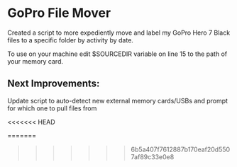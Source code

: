 # GoPro File Mover
Created a script to more expediently move and label my GoPro Hero 7 Black files to a specific folder by activity by date.

To use on your machine edit $SOURCEDIR variable on line 15 to the path of your memory card.

Next Improvements:
----
Update script to auto-detect new external memory cards/USBs and prompt for which one to pull files from

<<<<<<< HEAD

=======
>>>>>>> 6b5a407f7612887b170eaf20d5507af89c33e0e8
